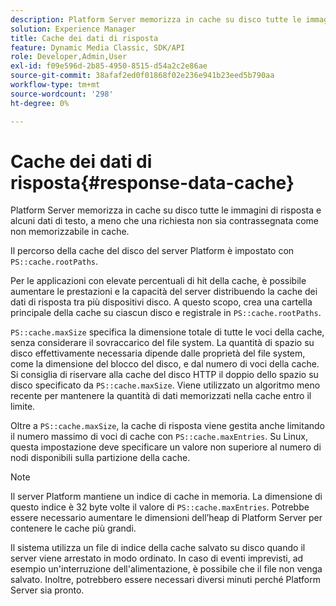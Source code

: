 ```yaml
---
description: Platform Server memorizza in cache su disco tutte le immagini di risposta e alcuni dati di testo, a meno che una richiesta non sia contrassegnata come non memorizzabile in cache.
solution: Experience Manager
title: Cache dei dati di risposta
feature: Dynamic Media Classic, SDK/API
role: Developer,Admin,User
exl-id: f09e596d-2b85-4950-8515-d54a2c2e86ae
source-git-commit: 38afaf2ed0f01868f02e236e941b23eed5b790aa
workflow-type: tm+mt
source-wordcount: '298'
ht-degree: 0%

---
```


# Cache dei dati di risposta{#response-data-cache}

Platform Server memorizza in cache su disco tutte le immagini di risposta e alcuni dati di testo, a meno che una richiesta non sia contrassegnata come non memorizzabile in cache.

Il percorso della cache del disco del server Platform è impostato con `PS::cache.rootPaths`.

Per le applicazioni con elevate percentuali di hit della cache, è possibile aumentare le prestazioni e la capacità del server distribuendo la cache dei dati di risposta tra più dispositivi disco. A questo scopo, crea una cartella principale della cache su ciascun disco e registrale in `PS::cache.rootPaths`.

`PS::cache.maxSize` specifica la dimensione totale di tutte le voci della cache, senza considerare il sovraccarico del file system. La quantità di spazio su disco effettivamente necessaria dipende dalle proprietà del file system, come la dimensione del blocco del disco, e dal numero di voci della cache. Si consiglia di riservare alla cache del disco HTTP il doppio dello spazio su disco specificato da `PS::cache.maxSize`. Viene utilizzato un algoritmo meno recente per mantenere la quantità di dati memorizzati nella cache entro il limite.

Oltre a `PS::cache.maxSize`, la cache di risposta viene gestita anche limitando il numero massimo di voci di cache con `PS::cache.maxEntries`. Su Linux, questa impostazione deve specificare un valore non superiore al numero di nodi disponibili sulla partizione della cache.

>[!NOTE]
>
>Il server Platform mantiene un indice di cache in memoria. La dimensione di questo indice è 32 byte volte il valore di `PS::cache.maxEntries`. Potrebbe essere necessario aumentare le dimensioni dell’heap di Platform Server per contenere le cache più grandi.

Il sistema utilizza un file di indice della cache salvato su disco quando il server viene arrestato in modo ordinato. In caso di eventi imprevisti, ad esempio un&#39;interruzione dell&#39;alimentazione, è possibile che il file non venga salvato. Inoltre, potrebbero essere necessari diversi minuti perché Platform Server sia pronto.

